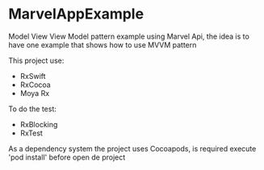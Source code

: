 # MarvelAppExample
Model View View Model pattern example using Marvel Api, the idea is to have one example that shows how to use MVVM pattern

This project use:
 - RxSwift
 - RxCocoa
 - Moya Rx
 
To do the test:
 - RxBlocking
 - RxTest
 
As a dependency system the project uses Cocoapods, is required execute 'pod install' before open de project

 
